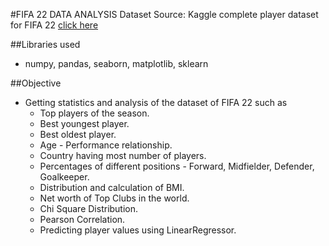 #FIFA 22 DATA ANALYSIS
Dataset Source: Kaggle complete player dataset for FIFA 22   [click here](https://www.kaggle.com/datasets/stefanoleone992/fifa-22-complete-player-dataset)

##Libraries used
* numpy, pandas, seaborn, matplotlib, sklearn



##Objective
- Getting statistics and analysis of the dataset of FIFA 22 such as
    * Top players of the season.
    * Best youngest player.
    * Best oldest player.
    * Age - Performance relationship.
    * Country having most number of players.
    * Percentages of different positions - Forward, Midfielder, Defender, Goalkeeper.
    * Distribution and calculation of BMI.
    * Net worth of Top Clubs in the world.
    * Chi Square Distribution.
    * Pearson Correlation.
    * Predicting player values using LinearRegressor.